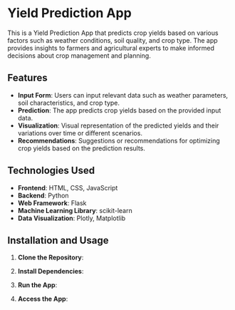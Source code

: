 # Yield Prediction App

This is a Yield Prediction App that predicts crop yields based on various factors such as weather conditions, soil quality, and crop type. The app provides insights to farmers and agricultural experts to make informed decisions about crop management and planning.

## Features

- **Input Form**: Users can input relevant data such as weather parameters, soil characteristics, and crop type.
- **Prediction**: The app predicts crop yields based on the provided input data.
- **Visualization**: Visual representation of the predicted yields and their variations over time or different scenarios.
- **Recommendations**: Suggestions or recommendations for optimizing crop yields based on the prediction results.

## Technologies Used

- **Frontend**: HTML, CSS, JavaScript
- **Backend**: Python
- **Web Framework**: Flask
- **Machine Learning Library**: scikit-learn
- **Data Visualization**: Plotly, Matplotlib

## Installation and Usage

1. **Clone the Repository**:

2. **Install Dependencies**:

3. **Run the App**:


4. **Access the App**:

